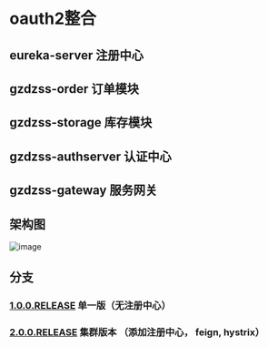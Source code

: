 # oauth2整合

## eureka-server  注册中心     

## gzdzss-order 订单模块

## gzdzss-storage 库存模块

## gzdzss-authserver 认证中心

## gzdzss-gateway 服务网关

 

## 架构图

![image](https://github.com/gzdzss/gzdzss-oauth2/raw/master/oauth2.png)


## 分支

### [1.0.0.RELEASE](https://github.com/gzdzss/gzdzss-oauth2/tree/1.0.0.RELEASE) 单一版（无注册中心）


### [2.0.0.RELEASE](https://github.com/gzdzss/gzdzss-oauth2/tree/2.0.0.RELEASE) 集群版本 （添加注册中心， feign, hystrix）





